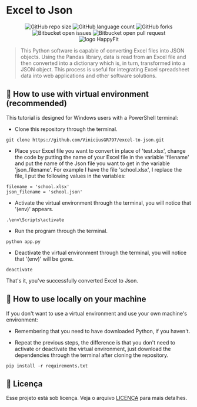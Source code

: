 # Excel to Json

<div align="center">
  <img alt="GitHub repo size" src="https://img.shields.io/github/repo-size/ViniciusGR797/excel-to-json?style=for-the-badge">
  <img alt="GitHub language count" src="https://img.shields.io/github/languages/count/ViniciusGR797/excel-to-json?style=for-the-badge">
  <img alt="GitHub forks" src="https://img.shields.io/github/forks/ViniciusGR797/excel-to-json?style=for-the-badge">
  <img alt="Bitbucket open issues" src="https://img.shields.io/bitbucket/issues/ViniciusGR797/excel-to-json?style=for-the-badge">
  <img alt="Bitbucket open pull request" src="https://img.shields.io/bitbucket/pr-raw/ViniciusGR797/excel-to-json?style=for-the-badge">
</div>

<div align="center">
  <img src="https://cdn.discordapp.com/attachments/1089358473483006105/1089358536728924230/excel-to-json.png?ex=661b2fb2&is=6608bab2&hm=431684c92e3cd6347456416e8efad1cdabbed105030b6f8a40797ade0579ffe0&" alt="logo HappyFit">
</div>
  
> This Python software is capable of converting Excel files into JSON objects. Using the Pandas library, data is read from an Excel file and then converted into a dictionary which is, in turn, transformed into a JSON object. This process is useful for integrating Excel spreadsheet data into web applications and other software solutions.

## 🐍 How to use with virtual environment (recommended)

This tutorial is designed for Windows users with a PowerShell terminal:
* Clone this repository through the terminal.
```
git clone https://github.com/ViniciusGR797/excel-to-json.git
```

* Place your Excel file you want to convert in place of 'test.xlsx', change the code by putting the name of your Excel file in the variable 'filename' and put the name of the Json file you want to get in the variable 'json_filename'. For example I have the file 'school.xlsx', I replace the file, I put the following values in the variables:

```
filename = 'school.xlsx'
json_filename = 'school.json'
```

* Activate the virtual environment through the terminal, you will notice that '(env)' appears.
```
.\env\Scripts\activate
```

* Run the program through the terminal.
```
python app.py
```

* Deactivate the virtual environment through the terminal, you will notice that '(env)' will be gone.
```
deactivate
```

That's it, you've successfully converted Excel to Json.

## 🐍 How to use locally on your machine

If you don't want to use a virtual environment and use your own machine's environment:

* Remembering that you need to have downloaded Python, if you haven't.

* Repeat the previous steps, the difference is that you don't need to activate or deactivate the virtual environment, just download the dependencies through the terminal after cloning the repository.
```
pip install -r requirements.txt
```

## 📝 Licença

Esse projeto está sob licença. Veja o arquivo [LICENÇA](LICENSE) para mais detalhes.
